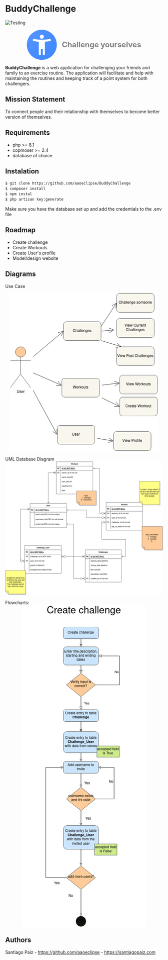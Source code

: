# BuddyChallenge
![Testing](https://github.com/aaoeclipse/BuddyChallenge/actions/workflows/laravel.yml/badge.svg)

<div style="display: flex; justify-content: center; overflow: hidden; margin-bottom: 1rem; align-items: center; gap: 1rem;">
<img style=" height: 6rem; border-radius: 50px;" src="img/icon.png" alt="icon" />
<span style="font-size: 1.5rem; font-weight: bold; color: gray;">Challenge yourselves</span>
</div>
<strong>BuddyChallenge</strong> is a web application for challenging your friends and family to an exercise routine. 
The application will facilitate and help with maintaining the routines and keeping track 
of a point system for both challengers. 

## Mission Statement
To connect people and their relationship with themselves to become better version of themselves.

## Requirements
- php >= 8.1
- copmoser >=  2.4
- database of choice

## Instalation
```bash
$ git clone https://github.com/aaoeclipse/BuddyChallenge
$ composer install
$ npm instal
$ php artisan key:generate
```
Make sure you have the database set up and add the credentials to the .env file

## Roadmap

- Create challenge
- Create Workouts
- Create User's profile
- Model/design website

## Diagrams
Use Case
<div style="display: flex; justify-content: center;">
<img src="img/Untitled%20Diagram-Use%20Case.jpg" alt="use case" /></div>
<br>
UML Database Diagram
<div style="display: flex; justify-content: center;">
<img src="img/UML_Database.jpg" alt="uml database diagram" /></div>
<br>
Flowcharts:
<div style="display: flex; justify-content: center;">
<img src="img/Flowchart-create_challenge.jpg" alt="uml database diagram" /></div>

##  Authors
Santiago Paiz - https://github.com/aaoeclipse - https://santiagopaiz.com
